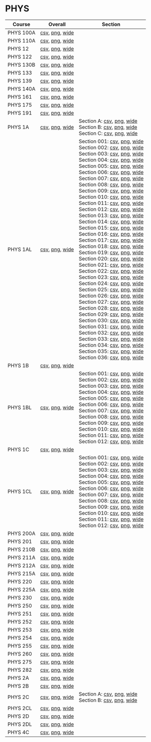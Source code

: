 # PHYS

| Course | Overall | Section |
| ------ | ------- | ------- |
| PHYS 100A | [csv](https://github.com/UCSD-Historical-Enrollment-Data/2024Fall/blob/main/overall/PHYS%20100A.csv), [png](https://raw.githubusercontent.com/UCSD-Historical-Enrollment-Data/2024Fall/main/plot_overall/PHYS%20100A.png), [wide](https://raw.githubusercontent.com/UCSD-Historical-Enrollment-Data/2024Fall/main/plot_overall_wide/PHYS%20100A.png) |  |
| PHYS 110A | [csv](https://github.com/UCSD-Historical-Enrollment-Data/2024Fall/blob/main/overall/PHYS%20110A.csv), [png](https://raw.githubusercontent.com/UCSD-Historical-Enrollment-Data/2024Fall/main/plot_overall/PHYS%20110A.png), [wide](https://raw.githubusercontent.com/UCSD-Historical-Enrollment-Data/2024Fall/main/plot_overall_wide/PHYS%20110A.png) |  |
| PHYS 12 | [csv](https://github.com/UCSD-Historical-Enrollment-Data/2024Fall/blob/main/overall/PHYS%2012.csv), [png](https://raw.githubusercontent.com/UCSD-Historical-Enrollment-Data/2024Fall/main/plot_overall/PHYS%2012.png), [wide](https://raw.githubusercontent.com/UCSD-Historical-Enrollment-Data/2024Fall/main/plot_overall_wide/PHYS%2012.png) |  |
| PHYS 122 | [csv](https://github.com/UCSD-Historical-Enrollment-Data/2024Fall/blob/main/overall/PHYS%20122.csv), [png](https://raw.githubusercontent.com/UCSD-Historical-Enrollment-Data/2024Fall/main/plot_overall/PHYS%20122.png), [wide](https://raw.githubusercontent.com/UCSD-Historical-Enrollment-Data/2024Fall/main/plot_overall_wide/PHYS%20122.png) |  |
| PHYS 130B | [csv](https://github.com/UCSD-Historical-Enrollment-Data/2024Fall/blob/main/overall/PHYS%20130B.csv), [png](https://raw.githubusercontent.com/UCSD-Historical-Enrollment-Data/2024Fall/main/plot_overall/PHYS%20130B.png), [wide](https://raw.githubusercontent.com/UCSD-Historical-Enrollment-Data/2024Fall/main/plot_overall_wide/PHYS%20130B.png) |  |
| PHYS 133 | [csv](https://github.com/UCSD-Historical-Enrollment-Data/2024Fall/blob/main/overall/PHYS%20133.csv), [png](https://raw.githubusercontent.com/UCSD-Historical-Enrollment-Data/2024Fall/main/plot_overall/PHYS%20133.png), [wide](https://raw.githubusercontent.com/UCSD-Historical-Enrollment-Data/2024Fall/main/plot_overall_wide/PHYS%20133.png) |  |
| PHYS 139 | [csv](https://github.com/UCSD-Historical-Enrollment-Data/2024Fall/blob/main/overall/PHYS%20139.csv), [png](https://raw.githubusercontent.com/UCSD-Historical-Enrollment-Data/2024Fall/main/plot_overall/PHYS%20139.png), [wide](https://raw.githubusercontent.com/UCSD-Historical-Enrollment-Data/2024Fall/main/plot_overall_wide/PHYS%20139.png) |  |
| PHYS 140A | [csv](https://github.com/UCSD-Historical-Enrollment-Data/2024Fall/blob/main/overall/PHYS%20140A.csv), [png](https://raw.githubusercontent.com/UCSD-Historical-Enrollment-Data/2024Fall/main/plot_overall/PHYS%20140A.png), [wide](https://raw.githubusercontent.com/UCSD-Historical-Enrollment-Data/2024Fall/main/plot_overall_wide/PHYS%20140A.png) |  |
| PHYS 161 | [csv](https://github.com/UCSD-Historical-Enrollment-Data/2024Fall/blob/main/overall/PHYS%20161.csv), [png](https://raw.githubusercontent.com/UCSD-Historical-Enrollment-Data/2024Fall/main/plot_overall/PHYS%20161.png), [wide](https://raw.githubusercontent.com/UCSD-Historical-Enrollment-Data/2024Fall/main/plot_overall_wide/PHYS%20161.png) |  |
| PHYS 175 | [csv](https://github.com/UCSD-Historical-Enrollment-Data/2024Fall/blob/main/overall/PHYS%20175.csv), [png](https://raw.githubusercontent.com/UCSD-Historical-Enrollment-Data/2024Fall/main/plot_overall/PHYS%20175.png), [wide](https://raw.githubusercontent.com/UCSD-Historical-Enrollment-Data/2024Fall/main/plot_overall_wide/PHYS%20175.png) |  |
| PHYS 191 | [csv](https://github.com/UCSD-Historical-Enrollment-Data/2024Fall/blob/main/overall/PHYS%20191.csv), [png](https://raw.githubusercontent.com/UCSD-Historical-Enrollment-Data/2024Fall/main/plot_overall/PHYS%20191.png), [wide](https://raw.githubusercontent.com/UCSD-Historical-Enrollment-Data/2024Fall/main/plot_overall_wide/PHYS%20191.png) |  |
| PHYS 1A | [csv](https://github.com/UCSD-Historical-Enrollment-Data/2024Fall/blob/main/overall/PHYS%201A.csv), [png](https://raw.githubusercontent.com/UCSD-Historical-Enrollment-Data/2024Fall/main/plot_overall/PHYS%201A.png), [wide](https://raw.githubusercontent.com/UCSD-Historical-Enrollment-Data/2024Fall/main/plot_overall_wide/PHYS%201A.png) | Section A: [csv](https://github.com/UCSD-Historical-Enrollment-Data/2024Fall/blob/main/section/PHYS%201A_A.csv), [png](https://raw.githubusercontent.com/UCSD-Historical-Enrollment-Data/2024Fall/main/plot_section/PHYS%201A_A.png), [wide](https://raw.githubusercontent.com/UCSD-Historical-Enrollment-Data/2024Fall/main/plot_section_wide/PHYS%201A_A.png)<br>Section B: [csv](https://github.com/UCSD-Historical-Enrollment-Data/2024Fall/blob/main/section/PHYS%201A_B.csv), [png](https://raw.githubusercontent.com/UCSD-Historical-Enrollment-Data/2024Fall/main/plot_section/PHYS%201A_B.png), [wide](https://raw.githubusercontent.com/UCSD-Historical-Enrollment-Data/2024Fall/main/plot_section_wide/PHYS%201A_B.png)<br>Section C: [csv](https://github.com/UCSD-Historical-Enrollment-Data/2024Fall/blob/main/section/PHYS%201A_C.csv), [png](https://raw.githubusercontent.com/UCSD-Historical-Enrollment-Data/2024Fall/main/plot_section/PHYS%201A_C.png), [wide](https://raw.githubusercontent.com/UCSD-Historical-Enrollment-Data/2024Fall/main/plot_section_wide/PHYS%201A_C.png) |
| PHYS 1AL | [csv](https://github.com/UCSD-Historical-Enrollment-Data/2024Fall/blob/main/overall/PHYS%201AL.csv), [png](https://raw.githubusercontent.com/UCSD-Historical-Enrollment-Data/2024Fall/main/plot_overall/PHYS%201AL.png), [wide](https://raw.githubusercontent.com/UCSD-Historical-Enrollment-Data/2024Fall/main/plot_overall_wide/PHYS%201AL.png) | Section 001: [csv](https://github.com/UCSD-Historical-Enrollment-Data/2024Fall/blob/main/section/PHYS%201AL_001.csv), [png](https://raw.githubusercontent.com/UCSD-Historical-Enrollment-Data/2024Fall/main/plot_section/PHYS%201AL_001.png), [wide](https://raw.githubusercontent.com/UCSD-Historical-Enrollment-Data/2024Fall/main/plot_section_wide/PHYS%201AL_001.png)<br>Section 002: [csv](https://github.com/UCSD-Historical-Enrollment-Data/2024Fall/blob/main/section/PHYS%201AL_002.csv), [png](https://raw.githubusercontent.com/UCSD-Historical-Enrollment-Data/2024Fall/main/plot_section/PHYS%201AL_002.png), [wide](https://raw.githubusercontent.com/UCSD-Historical-Enrollment-Data/2024Fall/main/plot_section_wide/PHYS%201AL_002.png)<br>Section 003: [csv](https://github.com/UCSD-Historical-Enrollment-Data/2024Fall/blob/main/section/PHYS%201AL_003.csv), [png](https://raw.githubusercontent.com/UCSD-Historical-Enrollment-Data/2024Fall/main/plot_section/PHYS%201AL_003.png), [wide](https://raw.githubusercontent.com/UCSD-Historical-Enrollment-Data/2024Fall/main/plot_section_wide/PHYS%201AL_003.png)<br>Section 004: [csv](https://github.com/UCSD-Historical-Enrollment-Data/2024Fall/blob/main/section/PHYS%201AL_004.csv), [png](https://raw.githubusercontent.com/UCSD-Historical-Enrollment-Data/2024Fall/main/plot_section/PHYS%201AL_004.png), [wide](https://raw.githubusercontent.com/UCSD-Historical-Enrollment-Data/2024Fall/main/plot_section_wide/PHYS%201AL_004.png)<br>Section 005: [csv](https://github.com/UCSD-Historical-Enrollment-Data/2024Fall/blob/main/section/PHYS%201AL_005.csv), [png](https://raw.githubusercontent.com/UCSD-Historical-Enrollment-Data/2024Fall/main/plot_section/PHYS%201AL_005.png), [wide](https://raw.githubusercontent.com/UCSD-Historical-Enrollment-Data/2024Fall/main/plot_section_wide/PHYS%201AL_005.png)<br>Section 006: [csv](https://github.com/UCSD-Historical-Enrollment-Data/2024Fall/blob/main/section/PHYS%201AL_006.csv), [png](https://raw.githubusercontent.com/UCSD-Historical-Enrollment-Data/2024Fall/main/plot_section/PHYS%201AL_006.png), [wide](https://raw.githubusercontent.com/UCSD-Historical-Enrollment-Data/2024Fall/main/plot_section_wide/PHYS%201AL_006.png)<br>Section 007: [csv](https://github.com/UCSD-Historical-Enrollment-Data/2024Fall/blob/main/section/PHYS%201AL_007.csv), [png](https://raw.githubusercontent.com/UCSD-Historical-Enrollment-Data/2024Fall/main/plot_section/PHYS%201AL_007.png), [wide](https://raw.githubusercontent.com/UCSD-Historical-Enrollment-Data/2024Fall/main/plot_section_wide/PHYS%201AL_007.png)<br>Section 008: [csv](https://github.com/UCSD-Historical-Enrollment-Data/2024Fall/blob/main/section/PHYS%201AL_008.csv), [png](https://raw.githubusercontent.com/UCSD-Historical-Enrollment-Data/2024Fall/main/plot_section/PHYS%201AL_008.png), [wide](https://raw.githubusercontent.com/UCSD-Historical-Enrollment-Data/2024Fall/main/plot_section_wide/PHYS%201AL_008.png)<br>Section 009: [csv](https://github.com/UCSD-Historical-Enrollment-Data/2024Fall/blob/main/section/PHYS%201AL_009.csv), [png](https://raw.githubusercontent.com/UCSD-Historical-Enrollment-Data/2024Fall/main/plot_section/PHYS%201AL_009.png), [wide](https://raw.githubusercontent.com/UCSD-Historical-Enrollment-Data/2024Fall/main/plot_section_wide/PHYS%201AL_009.png)<br>Section 010: [csv](https://github.com/UCSD-Historical-Enrollment-Data/2024Fall/blob/main/section/PHYS%201AL_010.csv), [png](https://raw.githubusercontent.com/UCSD-Historical-Enrollment-Data/2024Fall/main/plot_section/PHYS%201AL_010.png), [wide](https://raw.githubusercontent.com/UCSD-Historical-Enrollment-Data/2024Fall/main/plot_section_wide/PHYS%201AL_010.png)<br>Section 011: [csv](https://github.com/UCSD-Historical-Enrollment-Data/2024Fall/blob/main/section/PHYS%201AL_011.csv), [png](https://raw.githubusercontent.com/UCSD-Historical-Enrollment-Data/2024Fall/main/plot_section/PHYS%201AL_011.png), [wide](https://raw.githubusercontent.com/UCSD-Historical-Enrollment-Data/2024Fall/main/plot_section_wide/PHYS%201AL_011.png)<br>Section 012: [csv](https://github.com/UCSD-Historical-Enrollment-Data/2024Fall/blob/main/section/PHYS%201AL_012.csv), [png](https://raw.githubusercontent.com/UCSD-Historical-Enrollment-Data/2024Fall/main/plot_section/PHYS%201AL_012.png), [wide](https://raw.githubusercontent.com/UCSD-Historical-Enrollment-Data/2024Fall/main/plot_section_wide/PHYS%201AL_012.png)<br>Section 013: [csv](https://github.com/UCSD-Historical-Enrollment-Data/2024Fall/blob/main/section/PHYS%201AL_013.csv), [png](https://raw.githubusercontent.com/UCSD-Historical-Enrollment-Data/2024Fall/main/plot_section/PHYS%201AL_013.png), [wide](https://raw.githubusercontent.com/UCSD-Historical-Enrollment-Data/2024Fall/main/plot_section_wide/PHYS%201AL_013.png)<br>Section 014: [csv](https://github.com/UCSD-Historical-Enrollment-Data/2024Fall/blob/main/section/PHYS%201AL_014.csv), [png](https://raw.githubusercontent.com/UCSD-Historical-Enrollment-Data/2024Fall/main/plot_section/PHYS%201AL_014.png), [wide](https://raw.githubusercontent.com/UCSD-Historical-Enrollment-Data/2024Fall/main/plot_section_wide/PHYS%201AL_014.png)<br>Section 015: [csv](https://github.com/UCSD-Historical-Enrollment-Data/2024Fall/blob/main/section/PHYS%201AL_015.csv), [png](https://raw.githubusercontent.com/UCSD-Historical-Enrollment-Data/2024Fall/main/plot_section/PHYS%201AL_015.png), [wide](https://raw.githubusercontent.com/UCSD-Historical-Enrollment-Data/2024Fall/main/plot_section_wide/PHYS%201AL_015.png)<br>Section 016: [csv](https://github.com/UCSD-Historical-Enrollment-Data/2024Fall/blob/main/section/PHYS%201AL_016.csv), [png](https://raw.githubusercontent.com/UCSD-Historical-Enrollment-Data/2024Fall/main/plot_section/PHYS%201AL_016.png), [wide](https://raw.githubusercontent.com/UCSD-Historical-Enrollment-Data/2024Fall/main/plot_section_wide/PHYS%201AL_016.png)<br>Section 017: [csv](https://github.com/UCSD-Historical-Enrollment-Data/2024Fall/blob/main/section/PHYS%201AL_017.csv), [png](https://raw.githubusercontent.com/UCSD-Historical-Enrollment-Data/2024Fall/main/plot_section/PHYS%201AL_017.png), [wide](https://raw.githubusercontent.com/UCSD-Historical-Enrollment-Data/2024Fall/main/plot_section_wide/PHYS%201AL_017.png)<br>Section 018: [csv](https://github.com/UCSD-Historical-Enrollment-Data/2024Fall/blob/main/section/PHYS%201AL_018.csv), [png](https://raw.githubusercontent.com/UCSD-Historical-Enrollment-Data/2024Fall/main/plot_section/PHYS%201AL_018.png), [wide](https://raw.githubusercontent.com/UCSD-Historical-Enrollment-Data/2024Fall/main/plot_section_wide/PHYS%201AL_018.png)<br>Section 019: [csv](https://github.com/UCSD-Historical-Enrollment-Data/2024Fall/blob/main/section/PHYS%201AL_019.csv), [png](https://raw.githubusercontent.com/UCSD-Historical-Enrollment-Data/2024Fall/main/plot_section/PHYS%201AL_019.png), [wide](https://raw.githubusercontent.com/UCSD-Historical-Enrollment-Data/2024Fall/main/plot_section_wide/PHYS%201AL_019.png)<br>Section 020: [csv](https://github.com/UCSD-Historical-Enrollment-Data/2024Fall/blob/main/section/PHYS%201AL_020.csv), [png](https://raw.githubusercontent.com/UCSD-Historical-Enrollment-Data/2024Fall/main/plot_section/PHYS%201AL_020.png), [wide](https://raw.githubusercontent.com/UCSD-Historical-Enrollment-Data/2024Fall/main/plot_section_wide/PHYS%201AL_020.png)<br>Section 021: [csv](https://github.com/UCSD-Historical-Enrollment-Data/2024Fall/blob/main/section/PHYS%201AL_021.csv), [png](https://raw.githubusercontent.com/UCSD-Historical-Enrollment-Data/2024Fall/main/plot_section/PHYS%201AL_021.png), [wide](https://raw.githubusercontent.com/UCSD-Historical-Enrollment-Data/2024Fall/main/plot_section_wide/PHYS%201AL_021.png)<br>Section 022: [csv](https://github.com/UCSD-Historical-Enrollment-Data/2024Fall/blob/main/section/PHYS%201AL_022.csv), [png](https://raw.githubusercontent.com/UCSD-Historical-Enrollment-Data/2024Fall/main/plot_section/PHYS%201AL_022.png), [wide](https://raw.githubusercontent.com/UCSD-Historical-Enrollment-Data/2024Fall/main/plot_section_wide/PHYS%201AL_022.png)<br>Section 023: [csv](https://github.com/UCSD-Historical-Enrollment-Data/2024Fall/blob/main/section/PHYS%201AL_023.csv), [png](https://raw.githubusercontent.com/UCSD-Historical-Enrollment-Data/2024Fall/main/plot_section/PHYS%201AL_023.png), [wide](https://raw.githubusercontent.com/UCSD-Historical-Enrollment-Data/2024Fall/main/plot_section_wide/PHYS%201AL_023.png)<br>Section 024: [csv](https://github.com/UCSD-Historical-Enrollment-Data/2024Fall/blob/main/section/PHYS%201AL_024.csv), [png](https://raw.githubusercontent.com/UCSD-Historical-Enrollment-Data/2024Fall/main/plot_section/PHYS%201AL_024.png), [wide](https://raw.githubusercontent.com/UCSD-Historical-Enrollment-Data/2024Fall/main/plot_section_wide/PHYS%201AL_024.png)<br>Section 025: [csv](https://github.com/UCSD-Historical-Enrollment-Data/2024Fall/blob/main/section/PHYS%201AL_025.csv), [png](https://raw.githubusercontent.com/UCSD-Historical-Enrollment-Data/2024Fall/main/plot_section/PHYS%201AL_025.png), [wide](https://raw.githubusercontent.com/UCSD-Historical-Enrollment-Data/2024Fall/main/plot_section_wide/PHYS%201AL_025.png)<br>Section 026: [csv](https://github.com/UCSD-Historical-Enrollment-Data/2024Fall/blob/main/section/PHYS%201AL_026.csv), [png](https://raw.githubusercontent.com/UCSD-Historical-Enrollment-Data/2024Fall/main/plot_section/PHYS%201AL_026.png), [wide](https://raw.githubusercontent.com/UCSD-Historical-Enrollment-Data/2024Fall/main/plot_section_wide/PHYS%201AL_026.png)<br>Section 027: [csv](https://github.com/UCSD-Historical-Enrollment-Data/2024Fall/blob/main/section/PHYS%201AL_027.csv), [png](https://raw.githubusercontent.com/UCSD-Historical-Enrollment-Data/2024Fall/main/plot_section/PHYS%201AL_027.png), [wide](https://raw.githubusercontent.com/UCSD-Historical-Enrollment-Data/2024Fall/main/plot_section_wide/PHYS%201AL_027.png)<br>Section 028: [csv](https://github.com/UCSD-Historical-Enrollment-Data/2024Fall/blob/main/section/PHYS%201AL_028.csv), [png](https://raw.githubusercontent.com/UCSD-Historical-Enrollment-Data/2024Fall/main/plot_section/PHYS%201AL_028.png), [wide](https://raw.githubusercontent.com/UCSD-Historical-Enrollment-Data/2024Fall/main/plot_section_wide/PHYS%201AL_028.png)<br>Section 029: [csv](https://github.com/UCSD-Historical-Enrollment-Data/2024Fall/blob/main/section/PHYS%201AL_029.csv), [png](https://raw.githubusercontent.com/UCSD-Historical-Enrollment-Data/2024Fall/main/plot_section/PHYS%201AL_029.png), [wide](https://raw.githubusercontent.com/UCSD-Historical-Enrollment-Data/2024Fall/main/plot_section_wide/PHYS%201AL_029.png)<br>Section 030: [csv](https://github.com/UCSD-Historical-Enrollment-Data/2024Fall/blob/main/section/PHYS%201AL_030.csv), [png](https://raw.githubusercontent.com/UCSD-Historical-Enrollment-Data/2024Fall/main/plot_section/PHYS%201AL_030.png), [wide](https://raw.githubusercontent.com/UCSD-Historical-Enrollment-Data/2024Fall/main/plot_section_wide/PHYS%201AL_030.png)<br>Section 031: [csv](https://github.com/UCSD-Historical-Enrollment-Data/2024Fall/blob/main/section/PHYS%201AL_031.csv), [png](https://raw.githubusercontent.com/UCSD-Historical-Enrollment-Data/2024Fall/main/plot_section/PHYS%201AL_031.png), [wide](https://raw.githubusercontent.com/UCSD-Historical-Enrollment-Data/2024Fall/main/plot_section_wide/PHYS%201AL_031.png)<br>Section 032: [csv](https://github.com/UCSD-Historical-Enrollment-Data/2024Fall/blob/main/section/PHYS%201AL_032.csv), [png](https://raw.githubusercontent.com/UCSD-Historical-Enrollment-Data/2024Fall/main/plot_section/PHYS%201AL_032.png), [wide](https://raw.githubusercontent.com/UCSD-Historical-Enrollment-Data/2024Fall/main/plot_section_wide/PHYS%201AL_032.png)<br>Section 033: [csv](https://github.com/UCSD-Historical-Enrollment-Data/2024Fall/blob/main/section/PHYS%201AL_033.csv), [png](https://raw.githubusercontent.com/UCSD-Historical-Enrollment-Data/2024Fall/main/plot_section/PHYS%201AL_033.png), [wide](https://raw.githubusercontent.com/UCSD-Historical-Enrollment-Data/2024Fall/main/plot_section_wide/PHYS%201AL_033.png)<br>Section 034: [csv](https://github.com/UCSD-Historical-Enrollment-Data/2024Fall/blob/main/section/PHYS%201AL_034.csv), [png](https://raw.githubusercontent.com/UCSD-Historical-Enrollment-Data/2024Fall/main/plot_section/PHYS%201AL_034.png), [wide](https://raw.githubusercontent.com/UCSD-Historical-Enrollment-Data/2024Fall/main/plot_section_wide/PHYS%201AL_034.png)<br>Section 035: [csv](https://github.com/UCSD-Historical-Enrollment-Data/2024Fall/blob/main/section/PHYS%201AL_035.csv), [png](https://raw.githubusercontent.com/UCSD-Historical-Enrollment-Data/2024Fall/main/plot_section/PHYS%201AL_035.png), [wide](https://raw.githubusercontent.com/UCSD-Historical-Enrollment-Data/2024Fall/main/plot_section_wide/PHYS%201AL_035.png)<br>Section 036: [csv](https://github.com/UCSD-Historical-Enrollment-Data/2024Fall/blob/main/section/PHYS%201AL_036.csv), [png](https://raw.githubusercontent.com/UCSD-Historical-Enrollment-Data/2024Fall/main/plot_section/PHYS%201AL_036.png), [wide](https://raw.githubusercontent.com/UCSD-Historical-Enrollment-Data/2024Fall/main/plot_section_wide/PHYS%201AL_036.png) |
| PHYS 1B | [csv](https://github.com/UCSD-Historical-Enrollment-Data/2024Fall/blob/main/overall/PHYS%201B.csv), [png](https://raw.githubusercontent.com/UCSD-Historical-Enrollment-Data/2024Fall/main/plot_overall/PHYS%201B.png), [wide](https://raw.githubusercontent.com/UCSD-Historical-Enrollment-Data/2024Fall/main/plot_overall_wide/PHYS%201B.png) |  |
| PHYS 1BL | [csv](https://github.com/UCSD-Historical-Enrollment-Data/2024Fall/blob/main/overall/PHYS%201BL.csv), [png](https://raw.githubusercontent.com/UCSD-Historical-Enrollment-Data/2024Fall/main/plot_overall/PHYS%201BL.png), [wide](https://raw.githubusercontent.com/UCSD-Historical-Enrollment-Data/2024Fall/main/plot_overall_wide/PHYS%201BL.png) | Section 001: [csv](https://github.com/UCSD-Historical-Enrollment-Data/2024Fall/blob/main/section/PHYS%201BL_001.csv), [png](https://raw.githubusercontent.com/UCSD-Historical-Enrollment-Data/2024Fall/main/plot_section/PHYS%201BL_001.png), [wide](https://raw.githubusercontent.com/UCSD-Historical-Enrollment-Data/2024Fall/main/plot_section_wide/PHYS%201BL_001.png)<br>Section 002: [csv](https://github.com/UCSD-Historical-Enrollment-Data/2024Fall/blob/main/section/PHYS%201BL_002.csv), [png](https://raw.githubusercontent.com/UCSD-Historical-Enrollment-Data/2024Fall/main/plot_section/PHYS%201BL_002.png), [wide](https://raw.githubusercontent.com/UCSD-Historical-Enrollment-Data/2024Fall/main/plot_section_wide/PHYS%201BL_002.png)<br>Section 003: [csv](https://github.com/UCSD-Historical-Enrollment-Data/2024Fall/blob/main/section/PHYS%201BL_003.csv), [png](https://raw.githubusercontent.com/UCSD-Historical-Enrollment-Data/2024Fall/main/plot_section/PHYS%201BL_003.png), [wide](https://raw.githubusercontent.com/UCSD-Historical-Enrollment-Data/2024Fall/main/plot_section_wide/PHYS%201BL_003.png)<br>Section 004: [csv](https://github.com/UCSD-Historical-Enrollment-Data/2024Fall/blob/main/section/PHYS%201BL_004.csv), [png](https://raw.githubusercontent.com/UCSD-Historical-Enrollment-Data/2024Fall/main/plot_section/PHYS%201BL_004.png), [wide](https://raw.githubusercontent.com/UCSD-Historical-Enrollment-Data/2024Fall/main/plot_section_wide/PHYS%201BL_004.png)<br>Section 005: [csv](https://github.com/UCSD-Historical-Enrollment-Data/2024Fall/blob/main/section/PHYS%201BL_005.csv), [png](https://raw.githubusercontent.com/UCSD-Historical-Enrollment-Data/2024Fall/main/plot_section/PHYS%201BL_005.png), [wide](https://raw.githubusercontent.com/UCSD-Historical-Enrollment-Data/2024Fall/main/plot_section_wide/PHYS%201BL_005.png)<br>Section 006: [csv](https://github.com/UCSD-Historical-Enrollment-Data/2024Fall/blob/main/section/PHYS%201BL_006.csv), [png](https://raw.githubusercontent.com/UCSD-Historical-Enrollment-Data/2024Fall/main/plot_section/PHYS%201BL_006.png), [wide](https://raw.githubusercontent.com/UCSD-Historical-Enrollment-Data/2024Fall/main/plot_section_wide/PHYS%201BL_006.png)<br>Section 007: [csv](https://github.com/UCSD-Historical-Enrollment-Data/2024Fall/blob/main/section/PHYS%201BL_007.csv), [png](https://raw.githubusercontent.com/UCSD-Historical-Enrollment-Data/2024Fall/main/plot_section/PHYS%201BL_007.png), [wide](https://raw.githubusercontent.com/UCSD-Historical-Enrollment-Data/2024Fall/main/plot_section_wide/PHYS%201BL_007.png)<br>Section 008: [csv](https://github.com/UCSD-Historical-Enrollment-Data/2024Fall/blob/main/section/PHYS%201BL_008.csv), [png](https://raw.githubusercontent.com/UCSD-Historical-Enrollment-Data/2024Fall/main/plot_section/PHYS%201BL_008.png), [wide](https://raw.githubusercontent.com/UCSD-Historical-Enrollment-Data/2024Fall/main/plot_section_wide/PHYS%201BL_008.png)<br>Section 009: [csv](https://github.com/UCSD-Historical-Enrollment-Data/2024Fall/blob/main/section/PHYS%201BL_009.csv), [png](https://raw.githubusercontent.com/UCSD-Historical-Enrollment-Data/2024Fall/main/plot_section/PHYS%201BL_009.png), [wide](https://raw.githubusercontent.com/UCSD-Historical-Enrollment-Data/2024Fall/main/plot_section_wide/PHYS%201BL_009.png)<br>Section 010: [csv](https://github.com/UCSD-Historical-Enrollment-Data/2024Fall/blob/main/section/PHYS%201BL_010.csv), [png](https://raw.githubusercontent.com/UCSD-Historical-Enrollment-Data/2024Fall/main/plot_section/PHYS%201BL_010.png), [wide](https://raw.githubusercontent.com/UCSD-Historical-Enrollment-Data/2024Fall/main/plot_section_wide/PHYS%201BL_010.png)<br>Section 011: [csv](https://github.com/UCSD-Historical-Enrollment-Data/2024Fall/blob/main/section/PHYS%201BL_011.csv), [png](https://raw.githubusercontent.com/UCSD-Historical-Enrollment-Data/2024Fall/main/plot_section/PHYS%201BL_011.png), [wide](https://raw.githubusercontent.com/UCSD-Historical-Enrollment-Data/2024Fall/main/plot_section_wide/PHYS%201BL_011.png)<br>Section 012: [csv](https://github.com/UCSD-Historical-Enrollment-Data/2024Fall/blob/main/section/PHYS%201BL_012.csv), [png](https://raw.githubusercontent.com/UCSD-Historical-Enrollment-Data/2024Fall/main/plot_section/PHYS%201BL_012.png), [wide](https://raw.githubusercontent.com/UCSD-Historical-Enrollment-Data/2024Fall/main/plot_section_wide/PHYS%201BL_012.png) |
| PHYS 1C | [csv](https://github.com/UCSD-Historical-Enrollment-Data/2024Fall/blob/main/overall/PHYS%201C.csv), [png](https://raw.githubusercontent.com/UCSD-Historical-Enrollment-Data/2024Fall/main/plot_overall/PHYS%201C.png), [wide](https://raw.githubusercontent.com/UCSD-Historical-Enrollment-Data/2024Fall/main/plot_overall_wide/PHYS%201C.png) |  |
| PHYS 1CL | [csv](https://github.com/UCSD-Historical-Enrollment-Data/2024Fall/blob/main/overall/PHYS%201CL.csv), [png](https://raw.githubusercontent.com/UCSD-Historical-Enrollment-Data/2024Fall/main/plot_overall/PHYS%201CL.png), [wide](https://raw.githubusercontent.com/UCSD-Historical-Enrollment-Data/2024Fall/main/plot_overall_wide/PHYS%201CL.png) | Section 001: [csv](https://github.com/UCSD-Historical-Enrollment-Data/2024Fall/blob/main/section/PHYS%201CL_001.csv), [png](https://raw.githubusercontent.com/UCSD-Historical-Enrollment-Data/2024Fall/main/plot_section/PHYS%201CL_001.png), [wide](https://raw.githubusercontent.com/UCSD-Historical-Enrollment-Data/2024Fall/main/plot_section_wide/PHYS%201CL_001.png)<br>Section 002: [csv](https://github.com/UCSD-Historical-Enrollment-Data/2024Fall/blob/main/section/PHYS%201CL_002.csv), [png](https://raw.githubusercontent.com/UCSD-Historical-Enrollment-Data/2024Fall/main/plot_section/PHYS%201CL_002.png), [wide](https://raw.githubusercontent.com/UCSD-Historical-Enrollment-Data/2024Fall/main/plot_section_wide/PHYS%201CL_002.png)<br>Section 003: [csv](https://github.com/UCSD-Historical-Enrollment-Data/2024Fall/blob/main/section/PHYS%201CL_003.csv), [png](https://raw.githubusercontent.com/UCSD-Historical-Enrollment-Data/2024Fall/main/plot_section/PHYS%201CL_003.png), [wide](https://raw.githubusercontent.com/UCSD-Historical-Enrollment-Data/2024Fall/main/plot_section_wide/PHYS%201CL_003.png)<br>Section 004: [csv](https://github.com/UCSD-Historical-Enrollment-Data/2024Fall/blob/main/section/PHYS%201CL_004.csv), [png](https://raw.githubusercontent.com/UCSD-Historical-Enrollment-Data/2024Fall/main/plot_section/PHYS%201CL_004.png), [wide](https://raw.githubusercontent.com/UCSD-Historical-Enrollment-Data/2024Fall/main/plot_section_wide/PHYS%201CL_004.png)<br>Section 005: [csv](https://github.com/UCSD-Historical-Enrollment-Data/2024Fall/blob/main/section/PHYS%201CL_005.csv), [png](https://raw.githubusercontent.com/UCSD-Historical-Enrollment-Data/2024Fall/main/plot_section/PHYS%201CL_005.png), [wide](https://raw.githubusercontent.com/UCSD-Historical-Enrollment-Data/2024Fall/main/plot_section_wide/PHYS%201CL_005.png)<br>Section 006: [csv](https://github.com/UCSD-Historical-Enrollment-Data/2024Fall/blob/main/section/PHYS%201CL_006.csv), [png](https://raw.githubusercontent.com/UCSD-Historical-Enrollment-Data/2024Fall/main/plot_section/PHYS%201CL_006.png), [wide](https://raw.githubusercontent.com/UCSD-Historical-Enrollment-Data/2024Fall/main/plot_section_wide/PHYS%201CL_006.png)<br>Section 007: [csv](https://github.com/UCSD-Historical-Enrollment-Data/2024Fall/blob/main/section/PHYS%201CL_007.csv), [png](https://raw.githubusercontent.com/UCSD-Historical-Enrollment-Data/2024Fall/main/plot_section/PHYS%201CL_007.png), [wide](https://raw.githubusercontent.com/UCSD-Historical-Enrollment-Data/2024Fall/main/plot_section_wide/PHYS%201CL_007.png)<br>Section 008: [csv](https://github.com/UCSD-Historical-Enrollment-Data/2024Fall/blob/main/section/PHYS%201CL_008.csv), [png](https://raw.githubusercontent.com/UCSD-Historical-Enrollment-Data/2024Fall/main/plot_section/PHYS%201CL_008.png), [wide](https://raw.githubusercontent.com/UCSD-Historical-Enrollment-Data/2024Fall/main/plot_section_wide/PHYS%201CL_008.png)<br>Section 009: [csv](https://github.com/UCSD-Historical-Enrollment-Data/2024Fall/blob/main/section/PHYS%201CL_009.csv), [png](https://raw.githubusercontent.com/UCSD-Historical-Enrollment-Data/2024Fall/main/plot_section/PHYS%201CL_009.png), [wide](https://raw.githubusercontent.com/UCSD-Historical-Enrollment-Data/2024Fall/main/plot_section_wide/PHYS%201CL_009.png)<br>Section 010: [csv](https://github.com/UCSD-Historical-Enrollment-Data/2024Fall/blob/main/section/PHYS%201CL_010.csv), [png](https://raw.githubusercontent.com/UCSD-Historical-Enrollment-Data/2024Fall/main/plot_section/PHYS%201CL_010.png), [wide](https://raw.githubusercontent.com/UCSD-Historical-Enrollment-Data/2024Fall/main/plot_section_wide/PHYS%201CL_010.png)<br>Section 011: [csv](https://github.com/UCSD-Historical-Enrollment-Data/2024Fall/blob/main/section/PHYS%201CL_011.csv), [png](https://raw.githubusercontent.com/UCSD-Historical-Enrollment-Data/2024Fall/main/plot_section/PHYS%201CL_011.png), [wide](https://raw.githubusercontent.com/UCSD-Historical-Enrollment-Data/2024Fall/main/plot_section_wide/PHYS%201CL_011.png)<br>Section 012: [csv](https://github.com/UCSD-Historical-Enrollment-Data/2024Fall/blob/main/section/PHYS%201CL_012.csv), [png](https://raw.githubusercontent.com/UCSD-Historical-Enrollment-Data/2024Fall/main/plot_section/PHYS%201CL_012.png), [wide](https://raw.githubusercontent.com/UCSD-Historical-Enrollment-Data/2024Fall/main/plot_section_wide/PHYS%201CL_012.png) |
| PHYS 200A | [csv](https://github.com/UCSD-Historical-Enrollment-Data/2024Fall/blob/main/overall/PHYS%20200A.csv), [png](https://raw.githubusercontent.com/UCSD-Historical-Enrollment-Data/2024Fall/main/plot_overall/PHYS%20200A.png), [wide](https://raw.githubusercontent.com/UCSD-Historical-Enrollment-Data/2024Fall/main/plot_overall_wide/PHYS%20200A.png) |  |
| PHYS 201 | [csv](https://github.com/UCSD-Historical-Enrollment-Data/2024Fall/blob/main/overall/PHYS%20201.csv), [png](https://raw.githubusercontent.com/UCSD-Historical-Enrollment-Data/2024Fall/main/plot_overall/PHYS%20201.png), [wide](https://raw.githubusercontent.com/UCSD-Historical-Enrollment-Data/2024Fall/main/plot_overall_wide/PHYS%20201.png) |  |
| PHYS 210B | [csv](https://github.com/UCSD-Historical-Enrollment-Data/2024Fall/blob/main/overall/PHYS%20210B.csv), [png](https://raw.githubusercontent.com/UCSD-Historical-Enrollment-Data/2024Fall/main/plot_overall/PHYS%20210B.png), [wide](https://raw.githubusercontent.com/UCSD-Historical-Enrollment-Data/2024Fall/main/plot_overall_wide/PHYS%20210B.png) |  |
| PHYS 211A | [csv](https://github.com/UCSD-Historical-Enrollment-Data/2024Fall/blob/main/overall/PHYS%20211A.csv), [png](https://raw.githubusercontent.com/UCSD-Historical-Enrollment-Data/2024Fall/main/plot_overall/PHYS%20211A.png), [wide](https://raw.githubusercontent.com/UCSD-Historical-Enrollment-Data/2024Fall/main/plot_overall_wide/PHYS%20211A.png) |  |
| PHYS 212A | [csv](https://github.com/UCSD-Historical-Enrollment-Data/2024Fall/blob/main/overall/PHYS%20212A.csv), [png](https://raw.githubusercontent.com/UCSD-Historical-Enrollment-Data/2024Fall/main/plot_overall/PHYS%20212A.png), [wide](https://raw.githubusercontent.com/UCSD-Historical-Enrollment-Data/2024Fall/main/plot_overall_wide/PHYS%20212A.png) |  |
| PHYS 215A | [csv](https://github.com/UCSD-Historical-Enrollment-Data/2024Fall/blob/main/overall/PHYS%20215A.csv), [png](https://raw.githubusercontent.com/UCSD-Historical-Enrollment-Data/2024Fall/main/plot_overall/PHYS%20215A.png), [wide](https://raw.githubusercontent.com/UCSD-Historical-Enrollment-Data/2024Fall/main/plot_overall_wide/PHYS%20215A.png) |  |
| PHYS 220 | [csv](https://github.com/UCSD-Historical-Enrollment-Data/2024Fall/blob/main/overall/PHYS%20220.csv), [png](https://raw.githubusercontent.com/UCSD-Historical-Enrollment-Data/2024Fall/main/plot_overall/PHYS%20220.png), [wide](https://raw.githubusercontent.com/UCSD-Historical-Enrollment-Data/2024Fall/main/plot_overall_wide/PHYS%20220.png) |  |
| PHYS 225A | [csv](https://github.com/UCSD-Historical-Enrollment-Data/2024Fall/blob/main/overall/PHYS%20225A.csv), [png](https://raw.githubusercontent.com/UCSD-Historical-Enrollment-Data/2024Fall/main/plot_overall/PHYS%20225A.png), [wide](https://raw.githubusercontent.com/UCSD-Historical-Enrollment-Data/2024Fall/main/plot_overall_wide/PHYS%20225A.png) |  |
| PHYS 230 | [csv](https://github.com/UCSD-Historical-Enrollment-Data/2024Fall/blob/main/overall/PHYS%20230.csv), [png](https://raw.githubusercontent.com/UCSD-Historical-Enrollment-Data/2024Fall/main/plot_overall/PHYS%20230.png), [wide](https://raw.githubusercontent.com/UCSD-Historical-Enrollment-Data/2024Fall/main/plot_overall_wide/PHYS%20230.png) |  |
| PHYS 250 | [csv](https://github.com/UCSD-Historical-Enrollment-Data/2024Fall/blob/main/overall/PHYS%20250.csv), [png](https://raw.githubusercontent.com/UCSD-Historical-Enrollment-Data/2024Fall/main/plot_overall/PHYS%20250.png), [wide](https://raw.githubusercontent.com/UCSD-Historical-Enrollment-Data/2024Fall/main/plot_overall_wide/PHYS%20250.png) |  |
| PHYS 251 | [csv](https://github.com/UCSD-Historical-Enrollment-Data/2024Fall/blob/main/overall/PHYS%20251.csv), [png](https://raw.githubusercontent.com/UCSD-Historical-Enrollment-Data/2024Fall/main/plot_overall/PHYS%20251.png), [wide](https://raw.githubusercontent.com/UCSD-Historical-Enrollment-Data/2024Fall/main/plot_overall_wide/PHYS%20251.png) |  |
| PHYS 252 | [csv](https://github.com/UCSD-Historical-Enrollment-Data/2024Fall/blob/main/overall/PHYS%20252.csv), [png](https://raw.githubusercontent.com/UCSD-Historical-Enrollment-Data/2024Fall/main/plot_overall/PHYS%20252.png), [wide](https://raw.githubusercontent.com/UCSD-Historical-Enrollment-Data/2024Fall/main/plot_overall_wide/PHYS%20252.png) |  |
| PHYS 253 | [csv](https://github.com/UCSD-Historical-Enrollment-Data/2024Fall/blob/main/overall/PHYS%20253.csv), [png](https://raw.githubusercontent.com/UCSD-Historical-Enrollment-Data/2024Fall/main/plot_overall/PHYS%20253.png), [wide](https://raw.githubusercontent.com/UCSD-Historical-Enrollment-Data/2024Fall/main/plot_overall_wide/PHYS%20253.png) |  |
| PHYS 254 | [csv](https://github.com/UCSD-Historical-Enrollment-Data/2024Fall/blob/main/overall/PHYS%20254.csv), [png](https://raw.githubusercontent.com/UCSD-Historical-Enrollment-Data/2024Fall/main/plot_overall/PHYS%20254.png), [wide](https://raw.githubusercontent.com/UCSD-Historical-Enrollment-Data/2024Fall/main/plot_overall_wide/PHYS%20254.png) |  |
| PHYS 255 | [csv](https://github.com/UCSD-Historical-Enrollment-Data/2024Fall/blob/main/overall/PHYS%20255.csv), [png](https://raw.githubusercontent.com/UCSD-Historical-Enrollment-Data/2024Fall/main/plot_overall/PHYS%20255.png), [wide](https://raw.githubusercontent.com/UCSD-Historical-Enrollment-Data/2024Fall/main/plot_overall_wide/PHYS%20255.png) |  |
| PHYS 260 | [csv](https://github.com/UCSD-Historical-Enrollment-Data/2024Fall/blob/main/overall/PHYS%20260.csv), [png](https://raw.githubusercontent.com/UCSD-Historical-Enrollment-Data/2024Fall/main/plot_overall/PHYS%20260.png), [wide](https://raw.githubusercontent.com/UCSD-Historical-Enrollment-Data/2024Fall/main/plot_overall_wide/PHYS%20260.png) |  |
| PHYS 275 | [csv](https://github.com/UCSD-Historical-Enrollment-Data/2024Fall/blob/main/overall/PHYS%20275.csv), [png](https://raw.githubusercontent.com/UCSD-Historical-Enrollment-Data/2024Fall/main/plot_overall/PHYS%20275.png), [wide](https://raw.githubusercontent.com/UCSD-Historical-Enrollment-Data/2024Fall/main/plot_overall_wide/PHYS%20275.png) |  |
| PHYS 282 | [csv](https://github.com/UCSD-Historical-Enrollment-Data/2024Fall/blob/main/overall/PHYS%20282.csv), [png](https://raw.githubusercontent.com/UCSD-Historical-Enrollment-Data/2024Fall/main/plot_overall/PHYS%20282.png), [wide](https://raw.githubusercontent.com/UCSD-Historical-Enrollment-Data/2024Fall/main/plot_overall_wide/PHYS%20282.png) |  |
| PHYS 2A | [csv](https://github.com/UCSD-Historical-Enrollment-Data/2024Fall/blob/main/overall/PHYS%202A.csv), [png](https://raw.githubusercontent.com/UCSD-Historical-Enrollment-Data/2024Fall/main/plot_overall/PHYS%202A.png), [wide](https://raw.githubusercontent.com/UCSD-Historical-Enrollment-Data/2024Fall/main/plot_overall_wide/PHYS%202A.png) |  |
| PHYS 2B | [csv](https://github.com/UCSD-Historical-Enrollment-Data/2024Fall/blob/main/overall/PHYS%202B.csv), [png](https://raw.githubusercontent.com/UCSD-Historical-Enrollment-Data/2024Fall/main/plot_overall/PHYS%202B.png), [wide](https://raw.githubusercontent.com/UCSD-Historical-Enrollment-Data/2024Fall/main/plot_overall_wide/PHYS%202B.png) |  |
| PHYS 2C | [csv](https://github.com/UCSD-Historical-Enrollment-Data/2024Fall/blob/main/overall/PHYS%202C.csv), [png](https://raw.githubusercontent.com/UCSD-Historical-Enrollment-Data/2024Fall/main/plot_overall/PHYS%202C.png), [wide](https://raw.githubusercontent.com/UCSD-Historical-Enrollment-Data/2024Fall/main/plot_overall_wide/PHYS%202C.png) | Section A: [csv](https://github.com/UCSD-Historical-Enrollment-Data/2024Fall/blob/main/section/PHYS%202C_A.csv), [png](https://raw.githubusercontent.com/UCSD-Historical-Enrollment-Data/2024Fall/main/plot_section/PHYS%202C_A.png), [wide](https://raw.githubusercontent.com/UCSD-Historical-Enrollment-Data/2024Fall/main/plot_section_wide/PHYS%202C_A.png)<br>Section B: [csv](https://github.com/UCSD-Historical-Enrollment-Data/2024Fall/blob/main/section/PHYS%202C_B.csv), [png](https://raw.githubusercontent.com/UCSD-Historical-Enrollment-Data/2024Fall/main/plot_section/PHYS%202C_B.png), [wide](https://raw.githubusercontent.com/UCSD-Historical-Enrollment-Data/2024Fall/main/plot_section_wide/PHYS%202C_B.png) |
| PHYS 2CL | [csv](https://github.com/UCSD-Historical-Enrollment-Data/2024Fall/blob/main/overall/PHYS%202CL.csv), [png](https://raw.githubusercontent.com/UCSD-Historical-Enrollment-Data/2024Fall/main/plot_overall/PHYS%202CL.png), [wide](https://raw.githubusercontent.com/UCSD-Historical-Enrollment-Data/2024Fall/main/plot_overall_wide/PHYS%202CL.png) |  |
| PHYS 2D | [csv](https://github.com/UCSD-Historical-Enrollment-Data/2024Fall/blob/main/overall/PHYS%202D.csv), [png](https://raw.githubusercontent.com/UCSD-Historical-Enrollment-Data/2024Fall/main/plot_overall/PHYS%202D.png), [wide](https://raw.githubusercontent.com/UCSD-Historical-Enrollment-Data/2024Fall/main/plot_overall_wide/PHYS%202D.png) |  |
| PHYS 2DL | [csv](https://github.com/UCSD-Historical-Enrollment-Data/2024Fall/blob/main/overall/PHYS%202DL.csv), [png](https://raw.githubusercontent.com/UCSD-Historical-Enrollment-Data/2024Fall/main/plot_overall/PHYS%202DL.png), [wide](https://raw.githubusercontent.com/UCSD-Historical-Enrollment-Data/2024Fall/main/plot_overall_wide/PHYS%202DL.png) |  |
| PHYS 4C | [csv](https://github.com/UCSD-Historical-Enrollment-Data/2024Fall/blob/main/overall/PHYS%204C.csv), [png](https://raw.githubusercontent.com/UCSD-Historical-Enrollment-Data/2024Fall/main/plot_overall/PHYS%204C.png), [wide](https://raw.githubusercontent.com/UCSD-Historical-Enrollment-Data/2024Fall/main/plot_overall_wide/PHYS%204C.png) |  |
